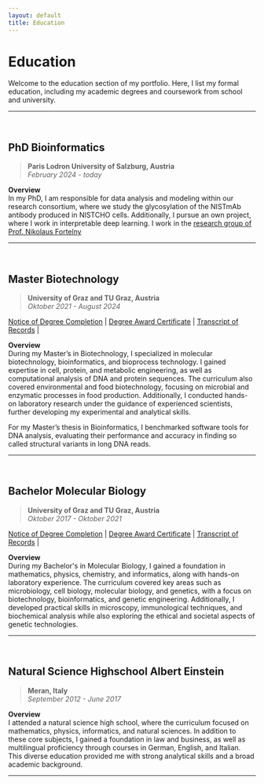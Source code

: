 ```yaml
---
layout: default
title: Education
---
```

# Education

Welcome to the education section of my portfolio. Here, I list my formal 
education, including my academic degrees and coursework from school and 
university.


---
<br>

## PhD Bioinformatics
> **Paris Lodron University of Salzburg, Austria**  
> *February 2024 - today*

**Overview**  
In my PhD, I am responsible for data analysis and modeling within our research
consortium, where we study the glycosylation of the NISTmAb antibody produced in
NISTCHO cells. Additionally, I pursue an own project, where I work in
interpretable deep learning. I work in the 
[research group of Prof. Nikolaus Fortelny](https://www.plus.ac.at/biowissenschaften/der-fachbereich/arbeitsgruppen/fortelny/)


---
<br>

## Master Biotechnology
> **University of Graz and TU Graz, Austria**  
> *Oktober 2021 - August 2024*

[Notice of Degree Completion](https://drive.google.com/file/d/16kw_JFTVwQYRteX2I3ZVRQbBi2Dep8Dm/view?usp=sharing) |
[Degree Award Certificate](https://drive.google.com/file/d/122dL99Y2pXZb6P7T5_7jyzut8moYW1jQ/view?usp=sharing) |
[Transcript of Records](https://drive.google.com/file/d/12-9-E0MMHaOuRm5BSe3CBcuETnLng0iE/view?usp=sharing) |

**Overview**  
During my Master’s in Biotechnology, I specialized in molecular biotechnology, 
bioinformatics, and bioprocess technology. I gained expertise in cell, protein,
and metabolic engineering, as well as computational analysis of DNA and protein
sequences. The curriculum also covered environmental and food biotechnology, 
focusing on microbial and enzymatic processes in food production. Additionally, 
I conducted hands-on laboratory research under the guidance of experienced
scientists, further developing my experimental and analytical skills.

For my Master’s thesis in Bioinformatics, I benchmarked software tools for DNA 
analysis, evaluating their performance and accuracy in finding so called
structural variants in long DNA reads.


---
<br>

## Bachelor Molecular Biology
> **University of Graz and TU Graz, Austria**  
> *Oktober 2017 - Oktober 2021*

[Notice of Degree Completion](https://drive.google.com/file/d/102uYLUnxVJHD4AKbVHCRJBWCnpYBJdjc/view?usp=sharing) |
[Degree Award Certificate](https://drive.google.com/file/d/1-sL_eXZFj3PLWbNDUNumljfEZOAmjRV3/view?usp=sharing) |
[Transcript of Records](https://drive.google.com/file/d/1-zHvJ8Q2EvF1xCZwDPpZY4N7EAJBkdIY/view?usp=sharing) |

**Overview**  
During my Bachelor's in Molecular Biology, I gained a foundation in mathematics,
physics, chemistry, and informatics, along with hands-on laboratory experience.
The curriculum covered key areas such as microbiology, cell biology, molecular 
biology, and genetics, with a focus on biotechnology, bioinformatics, and 
genetic engineering. Additionally, I developed practical skills in microscopy,
immunological techniques, and biochemical analysis while also exploring the 
ethical and societal aspects of genetic technologies.


---
<br>

## Natural Science Highschool Albert Einstein
> **Meran, Italy**  
> *September 2012 - June 2017*

**Overview**  
I attended a natural science high school, where the curriculum focused on
mathematics, physics, informatics, and natural sciences. In addition to these 
core subjects, I gained a foundation in law and business, as well as 
multilingual proficiency through courses in German, English, and Italian. This
diverse education provided me with strong analytical skills and a broad academic
background.


---
<br>